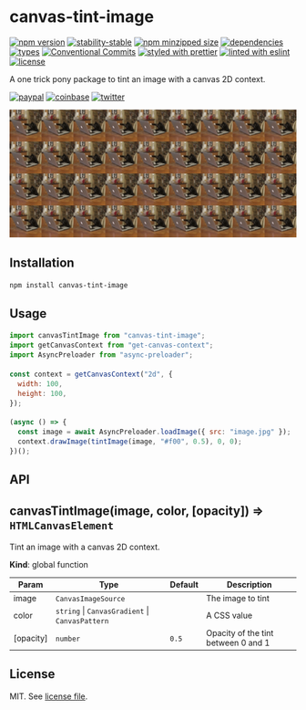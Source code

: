 # canvas-tint-image

[![npm version](https://img.shields.io/npm/v/canvas-tint-image)](https://www.npmjs.com/package/canvas-tint-image)
[![stability-stable](https://img.shields.io/badge/stability-stable-green.svg)](https://www.npmjs.com/package/canvas-tint-image)
[![npm minzipped size](https://img.shields.io/bundlephobia/minzip/canvas-tint-image)](https://www.npmjs.com/package/canvas-tint-image)
[![dependencies](https://img.shields.io/david/dmnsgn/canvas-tint-image)](https://github.com/dmnsgn/canvas-tint-image/blob/main/package.json)
[![types](https://img.shields.io/npm/types/canvas-tint-image)](https://github.com/microsoft/TypeScript)
[![Conventional Commits](https://img.shields.io/badge/Conventional%20Commits-1.0.0-fa6673.svg)](https://conventionalcommits.org)
[![styled with prettier](https://img.shields.io/badge/styled_with-Prettier-f8bc45.svg?logo=prettier)](https://github.com/prettier/prettier)
[![linted with eslint](https://img.shields.io/badge/linted_with-ES_Lint-4B32C3.svg?logo=eslint)](https://github.com/eslint/eslint)
[![license](https://img.shields.io/github/license/dmnsgn/canvas-tint-image)](https://github.com/dmnsgn/canvas-tint-image/blob/main/LICENSE.md)

A one trick pony package to tint an image with a canvas 2D context.

[![paypal](https://img.shields.io/badge/donate-paypal-informational?logo=paypal)](https://paypal.me/dmnsgn)
[![coinbase](https://img.shields.io/badge/donate-coinbase-informational?logo=coinbase)](https://commerce.coinbase.com/checkout/56cbdf28-e323-48d8-9c98-7019e72c97f3)
[![twitter](https://img.shields.io/twitter/follow/dmnsgn?style=social)](https://twitter.com/dmnsgn)

![](https://raw.githubusercontent.com/dmnsgn/canvas-tint-image/main/screenshot.gif)

## Installation

```bash
npm install canvas-tint-image
```

## Usage

```js
import canvasTintImage from "canvas-tint-image";
import getCanvasContext from "get-canvas-context";
import AsyncPreloader from "async-preloader";

const context = getCanvasContext("2d", {
  width: 100,
  height: 100,
});

(async () => {
  const image = await AsyncPreloader.loadImage({ src: "image.jpg" });
  context.drawImage(tintImage(image, "#f00", 0.5), 0, 0);
})();
```

## API

<!-- api-start -->

<a name="canvasTintImage"></a>

## canvasTintImage(image, color, [opacity]) ⇒ <code>HTMLCanvasElement</code>

Tint an image with a canvas 2D context.

**Kind**: global function

| Param     | Type                                                                             | Default          | Description                         |
| --------- | -------------------------------------------------------------------------------- | ---------------- | ----------------------------------- |
| image     | <code>CanvasImageSource</code>                                                   |                  | The image to tint                   |
| color     | <code>string</code> \| <code>CanvasGradient</code> \| <code>CanvasPattern</code> |                  | A CSS <color> value                 |
| [opacity] | <code>number</code>                                                              | <code>0.5</code> | Opacity of the tint between 0 and 1 |

<!-- api-end -->

## License

MIT. See [license file](https://github.com/dmnsgn/canvas-tint-image/blob/main/LICENSE.md).
